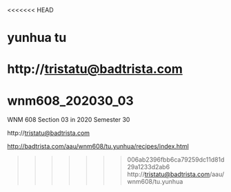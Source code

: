<<<<<<< HEAD
# yunhua tu


http://tristatu@badtrista.com
=======
# wnm608_202030_03
WNM 608 Section 03 in 2020 Semester 30

http://tristatu@badtrista.com

http://badtrista.com/aau/wnm608/tu.yunhua/recipes/index.html

>>>>>>> 006ab2396fbb6ca79259dc11d81d29a1233d2ab6
http://tristatu@badtrista.com/aau/wnm608/tu.yunhua

